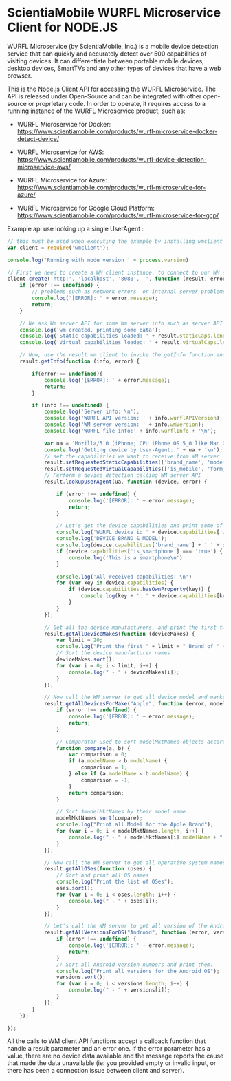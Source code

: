 ScientiaMobile WURFL Microservice Client for NODE.JS
==============

WURFL Microservice (by ScientiaMobile, Inc.) is a mobile device detection service that can quickly and accurately detect over 500 capabilities of visiting devices. It can differentiate between portable mobile devices, desktop devices, SmartTVs and any other types of devices that have a web browser.

This is the Node.js Client API for accessing the WURFL Microservice. The API is released under Open-Source and can be integrated with other open-source or proprietary code. In order to operate, it requires access to a running instance of the WURFL Microservice product, such as:

- WURFL Microservice for Docker: https://www.scientiamobile.com/products/wurfl-microservice-docker-detect-device/

- WURFL Microservice for AWS: https://www.scientiamobile.com/products/wurfl-device-detection-microservice-aws/ 

- WURFL Microservice for Azure: https://www.scientiamobile.com/products/wurfl-microservice-for-azure/

- WURFL Microservice for Google Cloud Platform: https://www.scientiamobile.com/products/wurfl-microservice-for-gcp/

Example api use looking up a single UserAgent :

```javascript
// this must be used when executing the example by installing wmclient using  "npm install wmclient"
var client = require('wmclient');

console.log('Running with node version ' + process.version)

// First we need to create a WM client instance, to connect to our WM server API at the specified host and port.
client.create('http:', 'localhost', '8080', '', function (result, error) {
    if (error !== undefined) {
        // problems such as network errors  or internal server problems
        console.log('[ERROR]: ' + error.message);
        return;
    }

    // We ask Wm server API for some Wm server info such as server API version and info about WURFL API and file used by WM server.
    console.log('wm created, printing some data');
    console.log('Static capabilities loaded: ' + result.staticCaps.length);
    console.log('Virtual capabilities loaded: ' + result.virtualCaps.length + '\n');

    // Now, use the result wm client to invoke the getInfo function and print info from the server
    result.getInfo(function (info, error) {

        if(error!== undefined){
            console.log('[ERROR]: ' + error.message);
            return;
        }

        if (info !== undefined) {
            console.log('Server info: \n');
            console.log('WURFL API version: ' + info.wurflAPIVersion);
            console.log('WM server version: ' + info.wmVersion);
            console.log('WURFL file info:' + info.wurflInfo + '\n');

            var ua = 'Mozilla/5.0 (iPhone; CPU iPhone OS 5_0 like Mac OS X) AppleWebKit/534.46 (KHTML, like Gecko) Version/5.1 Mobile/9A334 Safari/7534.48.3';
            console.log('Getting device by User-Agent: ' + ua + '\n');
            // set the capabilities we want to receive from WM server
            result.setRequestedStaticCapabilities(['brand_name', 'model_name']);
            result.setRequestedVirtualCapabilities(['is_mobile', 'form_factor', 'is_smartphone', 'is_app']);
            // Perform a device detection calling WM server API
            result.lookupUserAgent(ua, function (device, error) {

                if (error !== undefined) {
                    console.log('[ERROR]: ' + error.message);
                    return;
                }

                // Let's get the device capabilities and print some of them
                console.log('WURFL device id ' + device.capabilities['wurfl_id'] + '\n');
                console.log('DEVICE BRAND & MODEL');
                console.log(device.capabilities['brand_name'] + ' ' + device.capabilities['model_name'] + '\n');
                if (device.capabilities['is_smartphone'] === 'true') {
                    console.log('This is a smartphone\n')
                }

                console.log('All received capabilities: \n')
                for (var key in device.capabilities) {
                    if (device.capabilities.hasOwnProperty(key)) {
                        console.log(key + ': ' + device.capabilities[key]);
                    }
                }
            });

            // Get all the device manufacturers, and print the first twenty
            result.getAllDeviceMakes(function (deviceMakes) {
                var limit = 20;
                console.log("Print the first " + limit + " Brand of " + deviceMakes.length);
                // Sort the device manufacturer names
                deviceMakes.sort();
                for (var i = 0; i < limit; i++) {
                    console.log(" - " + deviceMakes[i]);
                }
            });

            // Now call the WM server to get all device model and marketing names produced by Apple
            result.getAllDevicesForMake("Apple", function (error, modelMktNames) {
                if (error !== undefined) {
                    console.log('[ERROR]: ' + error.message);
                    return;
                }

                // Comparator used to sort modelMktNames objects according to their model name property, for which is used the String natural ordering.
                function compare(a, b) {
                    var comparison = 0;
                    if (a.modelName > b.modelName) {
                        comparison = 1;
                    } else if (a.modelName < b.modelName) {
                        comparison = -1;
                    }
                    return comparison;
                }

                // Sort $modelMktNames by their model name
                modelMktNames.sort(compare);
                console.log("Print all Model for the Apple Brand");
                for (var i = 0; i < modelMktNames.length; i++) {
                    console.log(" - " + modelMktNames[i].modelName + " " +  modelMktNames[i].marketingName);
                }
            });

            // Now call the WM server to get all operative system names
            result.getAllOSes(function (oses) {
                // Sort and print all OS names
                console.log("Print the list of OSes");
                oses.sort();
                for (var i = 0; i < oses.length; i++) {
                    console.log(" - " + oses[i]);
                }
            });

            // Let's call the WM server to get all version of the Android OS
            result.getAllVersionsForOS("Android", function (error, versions) {
                if (error !== undefined) {
                    console.log('[ERROR]: ' + error.message);
                    return;
                }
                // Sort all Android version numbers and print them.
                console.log("Print all versions for the Android OS");
                versions.sort();
                for (var i = 0; i < versions.length; i++) {
                    console.log(" - " + versions[i]);
                }
            });
        }
    });

});
```

All the calls to WM client API functions accept a callback function that handle a result parameter and an error one. If the error parameter has a value, there are no device data available and the message reports the cause that made the data unavailable (ie: you provided empty or invalid input, or there has been a connection issue between client and server).



